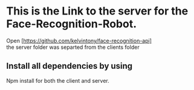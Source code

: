 # This is the Link to the server for the Face-Recognition-Robot. <br/>
Open [https://github.com/kelvintony/face-recognition-api] <br/>
the server folder was separted from the clients folder <br/>

## Install all dependencies by using <br/>
Npm install for both the client and server.
